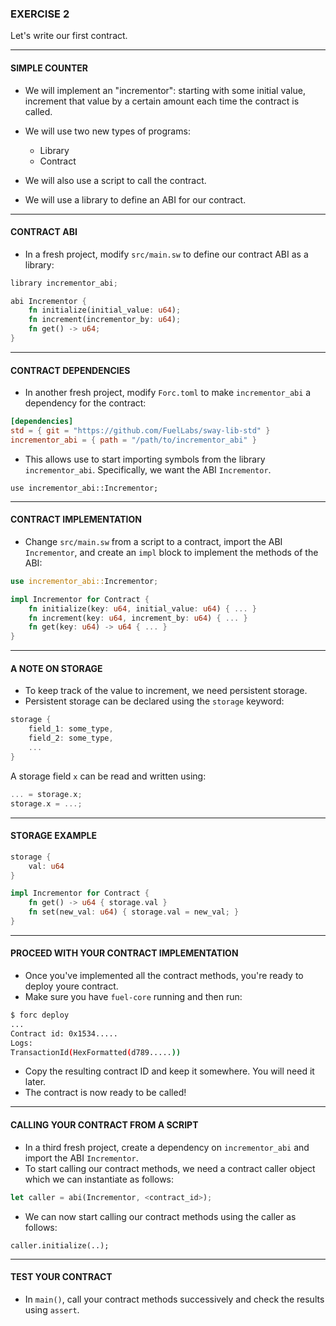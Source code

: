 ### EXERCISE 2

Let's write our first contract.

---

#### SIMPLE COUNTER
* We will implement an "incrementor": starting with some initial value,
  increment that value by a certain amount each time the contract is called.

* We will use two new types of programs:
  * Library
  * Contract

* We will also use a script to call the contract.

* We will use a library to define an ABI for our contract.

---

#### CONTRACT ABI
* In a fresh project, modify `src/main.sw` to define our contract ABI as a
  library:

```rust
library incrementor_abi;

abi Incrementor {
    fn initialize(initial_value: u64);
    fn increment(incrementor_by: u64);
    fn get() -> u64;
}
```

---

#### CONTRACT DEPENDENCIES 
* In another fresh project, modify `Forc.toml` to make `incrementor_abi` a
  dependency for the contract:
```toml
[dependencies]
std = { git = "https://github.com/FuelLabs/sway-lib-std" }
incrementor_abi = { path = "/path/to/incrementor_abi" }
```
* This allows use to start importing symbols from the library
  `incrementor_abi`. Specifically, we want the ABI `Incrementor`.
```
use incrementor_abi::Incrementor;
```

---

#### CONTRACT IMPLEMENTATION 
* Change `src/main.sw` from a script to a contract, import the ABI
  `Incrementor`, and create an `impl` block to implement the methods of the
  ABI:

```rust
use incrementor_abi::Incrementor;

impl Incrementor for Contract {
    fn initialize(key: u64, initial_value: u64) { ... }
    fn increment(key: u64, increment_by: u64) { ... }
    fn get(key: u64) -> u64 { ... }
}
```

---

#### A NOTE ON  STORAGE
* To keep track of the value to increment, we need persistent storage.
* Persistent storage can be declared using the `storage` keyword:

```rust
storage {
    field_1: some_type,
    field_2: some_type,
    ...
}
```

A storage field `x` can be read and written using:
```rust
... = storage.x;
storage.x = ...;
```

---

#### STORAGE EXAMPLE
```rust
storage {
    val: u64
}

impl Incrementor for Contract {
    fn get() -> u64 { storage.val }
    fn set(new_val: u64) { storage.val = new_val; }
}
```

---

#### PROCEED WITH YOUR CONTRACT IMPLEMENTATION
* Once you've implemented all the contract methods, you're
ready to deploy youre contract.
* Make sure you have `fuel-core` running and then run:
```bash
$ forc deploy
...
Contract id: 0x1534.....
Logs:
TransactionId(HexFormatted(d789.....))
```
* Copy the resulting contract ID and keep it somewhere. You will need it later.
* The contract is now ready to be called!

---

#### CALLING YOUR CONTRACT FROM A SCRIPT
* In a third fresh project, create a dependency on `incrementor_abi` and import
  the ABI `Incrementor`.
* To start calling our contract methods, we need a contract caller object which
  we can instantiate as follows:
```rust
let caller = abi(Incrementor, <contract_id>);
```
* We can now start calling our contract methods using the caller as follows:
```
caller.initialize(..);
```

---

#### TEST YOUR CONTRACT
* In `main()`, call your contract methods successively and check the results using `assert`. 
